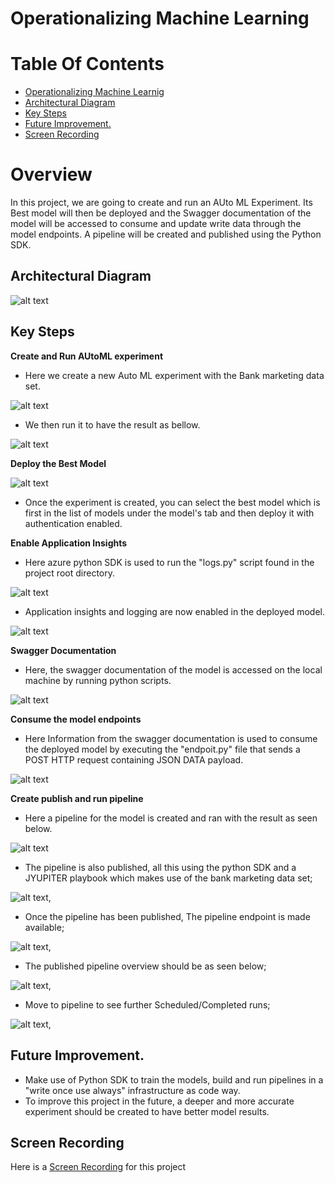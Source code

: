 # Operationalizing Machine Learning

# Table Of Contents

- [Operationalizing Machine Learnig](#operationalizing-machine-learnig)    
- [Architectural Diagram](#architectural-diagram)    
- [Key Steps](#key-steps)    
- [Future Improvement.](#future-improvement)    
- [Screen Recording](#screen-recording)



# Overview

In this project, we are going to create and run an AUto ML Experiment. Its Best model will then be deployed and the Swagger documentation of the model will be accessed to consume and update write data through the model endpoints. A pipeline will be created and published using the Python SDK.

## Architectural Diagram

![alt text](https://github.com/disposetest1/project/blob/master/architectural_diagram.jpg)



## Key Steps
**Create and Run AUtoML experiment** 

- Here we create a new Auto ML experiment with the Bank marketing data set.

![alt text](https://github.com/disposetest1/project/blob/master/1_registered_datasets.jpg)

  - We then run it to have the result as bellow.  

![alt text](https://github.com/disposetest1/project/blob/master/2_experiment_completed.jpg)



**Deploy the Best Model**

![alt text](https://github.com/disposetest1/project/blob/master/3_best_model.jpg)

- Once the experiment is created, you can select the best model which is first in the list of models under the model's tab and then deploy it with authentication enabled.


**Enable Application Insights**

- Here azure python SDK is used to run the "logs.py" script found in the project root directory. 

![alt text](https://github.com/disposetest1/project/blob/master/5_enabled_logging.jpg)

- Application insights and logging are now enabled in the deployed model.

![alt text](https://github.com/disposetest1/project/blob/master/4_application_insigths_enabled.jpg)


**Swagger Documentation**

- Here, the swagger documentation of the model is accessed on the local machine by running python scripts.

![alt text](https://github.com/disposetest1/project/blob/master/6_swagger.jpg)


**Consume the model endpoints**

- Here Information from the swagger documentation is used to consume the deployed model by executing the "endpoit.py" file that sends a POST HTTP request containing JSON DATA payload.

![alt text](https://github.com/disposetest1/project/blob/master/7_endpoint_output.jpg)


**Create publish and run pipeline**

- Here a pipeline for the model is created and ran with the result as seen below.

![alt text](https://github.com/disposetest1/project/blob/master/8_pipeline_created.jpg)


- The pipeline is also published, all this using the python SDK and  a JYUPITER playbook  which makes use of the bank marketing data set;

![alt text](https://github.com/disposetest1/project/blob/master/10_bankmarketing_dataset.jpg),

- Once the pipeline has been published, The pipeline endpoint is made available;

![alt text](https://github.com/disposetest1/project/blob/master/9_pipeline_endpoint.jpg),

- The published pipeline overview should be as seen below;

![alt text](https://github.com/disposetest1/project/blob/master/11_published_pipeline_overview.jpg),

- Move to pipeline to see further Scheduled/Completed runs;

![alt text](https://github.com/disposetest1/project/blob/master/13_scheduled_runs.jpg),



## Future Improvement. 
- Make use of Python SDK to train the models, build and run pipelines in a "write once use always" infrastructure as code way.
- To improve this project in the future, a deeper and more accurate experiment should be created to have better model results.

## Screen Recording
Here is a [Screen Recording](https://youtu.be/wbO601xOD90) for this project